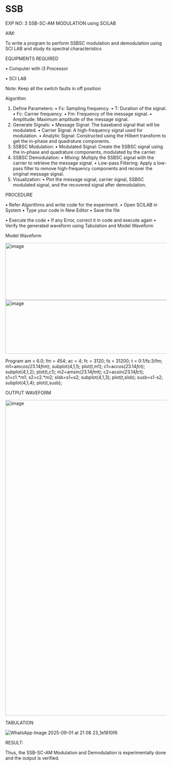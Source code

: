 # SSB

EXP NO: 3	SSB-SC-AM MODULATION using SCILAB

AIM:

To write a program to perform SSBSC modulation and demodulation using SCI LAB and study its spectral characteristics

EQUIPMENTS REQUIRED

•	Computer with i3 Processor

•	SCI LAB

Note: Keep all the switch faults in off position


Algorithm
1.	Define Parameters:
•	Fs: Sampling frequency.
•	T: Duration of the signal.
•	Fc: Carrier frequency.
•	Fm: Frequency of the message signal.
•	Amplitude: Maximum amplitude of the message signal.
2.	Generate Signals:
•	Message Signal: The baseband signal that will be modulated.
•	Carrier Signal: A high-frequency signal used for modulation.
•	Analytic Signal: Constructed using the Hilbert transform to get the in-phase and quadrature components.
3.	SSBSC Modulation:
•	Modulated Signal: Create the SSBSC signal using the in-phase and quadrature components, modulated by the carrier.
4.	SSBSC Demodulation:
•	Mixing: Multiply the SSBSC signal with the carrier to retrieve the message signal.
•	Low-pass Filtering: Apply a low-pass filter to remove high-frequency components and recover the original message signal.
5.	Visualization:
•	Plot the message signal, carrier signal, SSBSC modulated signal, and the recovered signal after demodulation.


PROCEDURE

•	Refer Algorithms and write code for the experiment.
•	Open SCILAB in System
•	Type your code in New Editor
•	Save the file
 
•	Execute the code
•	If any Error, correct it in code and execute again
•	Verify the generated waveform using Tabulation and Model Waveform

Model Waveform

<img width="704" height="178" alt="image" src="https://github.com/user-attachments/assets/32ee29b3-0d95-4192-9762-972d50c05c90" />
<img width="706" height="167" alt="image" src="https://github.com/user-attachments/assets/bff0d8fd-d679-444e-af37-0b34585853c1" />

Program
am = 6.0;
fm = 454;
ac = 4;
fc = 3120;
fs = 31200;
t = 0:1/fs:3/fm;
m1=am*cos(2*3.14*fm*t);
subplot(4,1,1);
plot(t,m1);
c1=ac*cos(2*3.14*fc*t);
subplot(4,1,2);
plot(t,c1);
m2=am*sin(2*3.14*fm*t);
c2=ac*sin(2*3.14*fc*t);
s1=c1.*m1;
s2=c2.*m2;
slsb=s1+s2;
subplot(4,1,3);
plot(t,slsb);
susb=s1-s2;
subplot(4,1,4);
plot(t,susb);


OUTPUT WAVEFORM

<img width="1830" height="982" alt="image" src="https://github.com/user-attachments/assets/5fe5877b-9a6c-4b9d-b16a-2932d194a119" />

TABULATION

![WhatsApp Image 2025-09-01 at 21 08 23_1e1810f6](https://github.com/user-attachments/assets/8bffb8dc-afe6-4b96-8665-d7f1a9aab7b7)









RESULT:

Thus, the SSB-SC-AM Modulation and Demodulation is experimentally done and the output is verified.





